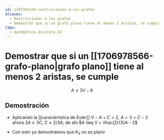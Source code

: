 ```yaml
---
id: 1707391414-restricciones-a-los-grafos
aliases:
  - Restricciones a los grafos
  - Demostrar que si un grafo plano tiene al menos 2 aristas, se cumple
tags:
  - matemática-discreta-II
---
```


# Demostrar que si un [[1706978566-grafo-plano|grafo plano]] tiene al menos 2 aristas, se cumple

$$A \leq 3V-6$$

## Demostración

- Aplicando la [[característica de Euler]] $V - A + C = 2$, $A = V + C - 2$ ahora $2A \geq 3C, \; C \leq 2/3A,$ de ahí $A \leq V + \frac{2}{3}A - 2$

- Con esto ya demostramos que $K_5$ no es plano

